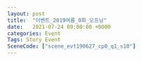 ```yaml
---
layout: post
title:  "이벤트_2019여름_0화_오프닝"
date:   2021-07-24 09:00:00 +0000
categories: Event
Tags: Story Event
SceneCode: ["scene_evt190627_cp0_q1_s10"]
---
```

